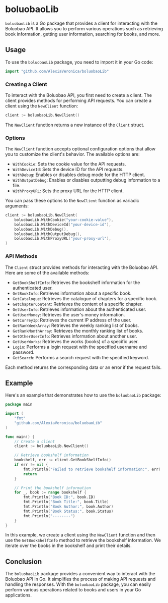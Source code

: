 # boluobaoLib

`boluobaoLib` is a Go package that provides a client for interacting with the Boluobao API. It allows you to perform various operations such as retrieving book information, getting user information, searching for books, and more.

## Usage

To use the `boluobaoLib` package, you need to import it in your Go code:

```go
import "github.com/AlexiaVeronica/boluobaoLib"
```

### Creating a Client

To interact with the Boluobao API, you first need to create a client. The client provides methods for performing API requests. You can create a client using the `NewClient` function:

```go
client := boluobaoLib.NewClient()
```

The `NewClient` function returns a new instance of the `Client` struct.

### Options

The `NewClient` function accepts optional configuration options that allow you to customize the client's behavior. The available options are:

- `WithCookie`: Sets the cookie value for the API requests.
- `WithDeviceId`: Sets the device ID for the API requests.
- `WithDebug`: Enables or disables debug mode for the HTTP client.
- `WithOutputDebug`: Enables or disables outputting debug information to a file.
- `WithProxyURL`: Sets the proxy URL for the HTTP client.

You can pass these options to the `NewClient` function as variadic arguments:

```go
client := boluobaoLib.NewClient(
    boluobaoLib.WithCookie("your-cookie-value"),
    boluobaoLib.WithDeviceId("your-device-id"),
    boluobaoLib.WithDebug(),
    boluobaoLib.WithOutputDebug(),
    boluobaoLib.WithProxyURL("your-proxy-url"),
)
```

### API Methods

The `Client` struct provides methods for interacting with the Boluobao API. Here are some of the available methods:

- `GetBookShelfInfo`: Retrieves the bookshelf information for the authenticated user.
- `GetBookInfo`: Retrieves information about a specific book.
- `GetCatalogue`: Retrieves the catalogue of chapters for a specific book.
- `GetChapterContent`: Retrieves the content of a specific chapter.
- `GetUserInfo`: Retrieves information about the authenticated user.
- `GetUserMoney`: Retrieves the user's money information.
- `GetCurreyIp`: Retrieves the current IP address of the user.
- `GetRankWeekArray`: Retrieves the weekly ranking list of books.
- `GetRankMonthArray`: Retrieves the monthly ranking list of books.
- `GetOtherUserInfo`: Retrieves information about another user.
- `GetUserWorks`: Retrieves the works (books) of a specific user.
- `Login`: Performs a login request with the specified username and password.
- `GetSearch`: Performs a search request with the specified keyword.

Each method returns the corresponding data or an error if the request fails.

## Example

Here's an example that demonstrates how to use the `boluobaoLib` package:

```go
package main

import (
	"fmt"
	"github.com/AlexiaVeronica/boluobaoLib"
)

func main() {
	// Create a client
	client := boluobaoLib.NewClient()

	// Retrieve bookshelf information
	bookshelf, err := client.GetBookShelfInfo()
	if err != nil {
		fmt.Println("Failed to retrieve bookshelf information:", err)
		return
	}

	// Print the bookshelf information
	for _, book := range bookshelf {
		fmt.Println("Book ID:", book.ID)
		fmt.Println("Book Title:", book.Title)
		fmt.Println("Book Author:", book.Author)
		fmt.Println("Book Status:", book.Status)
		fmt.Println("--------")
	}
}
```

In this example, we create a client using the `NewClient` function and then use the `GetBookShelfInfo` method to retrieve the bookshelf information. We iterate over the books in the bookshelf and print their details.

## Conclusion

The `boluobaoLib` package provides a convenient way to interact with the Boluobao API in Go. It simplifies the process of making API requests and handling the responses. With the `boluobaoLib` package, you can easily perform various operations related to books and users in your Go applications.